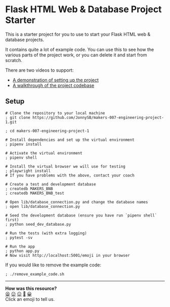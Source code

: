 # Flask HTML Web & Database Project Starter

This is a starter project for you to use to start your Flask HTML web & database
projects.

It contains quite a lot of example code. You can use this to see how the various
parts of the project work, or you can delete it and start from scratch.

There are two videos to support:

- [A demonstration of setting up the project](https://www.youtube.com/watch?v=YStsRfMVx44&t=0s)
- [A walkthrough of the project codebase](https://www.youtube.com/watch?v=YStsRfMVx44&t=314s)

## Setup

```shell
# Clone the repository to your local machine
; git clone https://github.com/JonnySB/makers-007-engineering-project-1.git

; cd makers-007-engineering-project-1

# Install dependencies and set up the virtual environment
; pipenv install

# Activate the virtual environment
; pipenv shell

# Install the virtual browser we will use for testing
; playwright install
# If you have problems with the above, contact your coach

# Create a test and development database
; createdb MAKERS_BNB
; createdb MAKERS_BNB_test

# Open lib/database_connection.py and change the database names
; open lib/database_connection.py

# Seed the development database (ensure you have run `pipenv shell` first)
; python seed_dev_database.py

# Run the tests (with extra logging)
; pytest -sv

# Run the app
; python app.py
# Now visit http://localhost:5001/emoji in your browser
```

If you would like to remove the example code:

```shell
; ./remove_example_code.sh
```

<!-- BEGIN GENERATED SECTION DO NOT EDIT -->

---

**How was this resource?**  
[😫](https://airtable.com/shrUJ3t7KLMqVRFKR?prefill_Repository=makersacademy%2Fweb-applications-in-python-project-starter-html&prefill_File=README.md&prefill_Sentiment=😫) [😕](https://airtable.com/shrUJ3t7KLMqVRFKR?prefill_Repository=makersacademy%2Fweb-applications-in-python-project-starter-html&prefill_File=README.md&prefill_Sentiment=😕) [😐](https://airtable.com/shrUJ3t7KLMqVRFKR?prefill_Repository=makersacademy%2Fweb-applications-in-python-project-starter-html&prefill_File=README.md&prefill_Sentiment=😐) [🙂](https://airtable.com/shrUJ3t7KLMqVRFKR?prefill_Repository=makersacademy%2Fweb-applications-in-python-project-starter-html&prefill_File=README.md&prefill_Sentiment=🙂) [😀](https://airtable.com/shrUJ3t7KLMqVRFKR?prefill_Repository=makersacademy%2Fweb-applications-in-python-project-starter-html&prefill_File=README.md&prefill_Sentiment=😀)  
Click an emoji to tell us.

<!-- END GENERATED SECTION DO NOT EDIT -->
